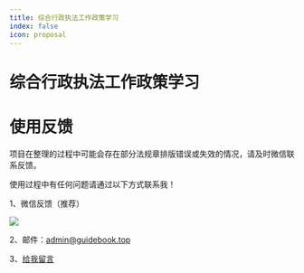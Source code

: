 ```yaml
---
title: 综合行政执法工作政策学习
index: false
icon: proposal
---
```


# 综合行政执法工作政策学习

# 使用反馈

项目在整理的过程中可能会存在部分法规章排版错误或失效的情况，请及时微信联系反馈。

使用过程中有任何问题请通过以下方式联系我！

1、微信反馈（推荐）

<img src="https://upyun.guidebook.top/2023/02/28/ac2c3cc17447c.jpg" />

2、邮件：admin@guidebook.top

3、[给我留言](https://nav.guidebook.top/bulletin/4325.html)






